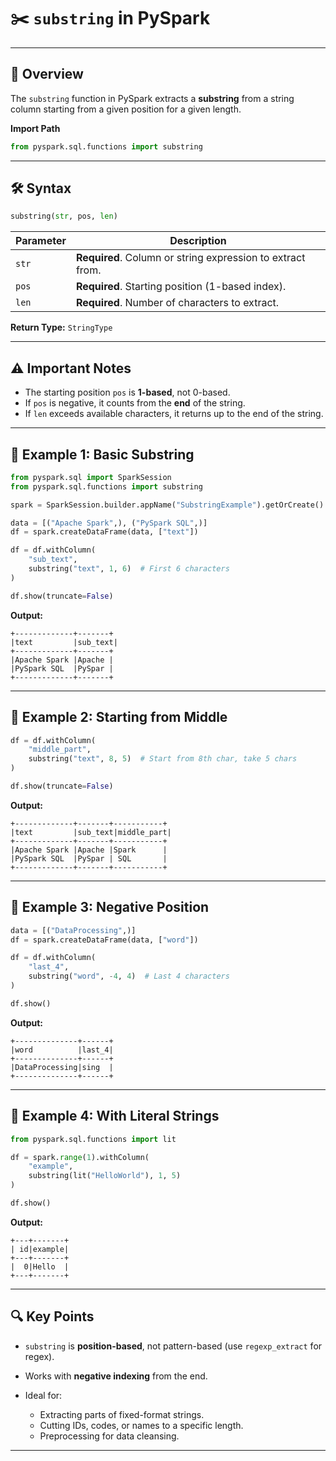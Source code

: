 # ✂️ `substring` in PySpark

---

## 📝 Overview
The `substring` function in PySpark extracts a **substring** from a string column starting from a given position for a given length.

**Import Path**
```python
from pyspark.sql.functions import substring
````

---

## 🛠 Syntax

```python
substring(str, pos, len)
```

| Parameter | Description                                                |
| --------- | ---------------------------------------------------------- |
| `str`     | **Required**. Column or string expression to extract from. |
| `pos`     | **Required**. Starting position (1-based index).           |
| `len`     | **Required**. Number of characters to extract.             |

**Return Type:**
`StringType`

---

## ⚠ Important Notes

* The starting position `pos` is **1-based**, not 0-based.
* If `pos` is negative, it counts from the **end** of the string.
* If `len` exceeds available characters, it returns up to the end of the string.

---

## 🎯 Example 1: Basic Substring

```python
from pyspark.sql import SparkSession
from pyspark.sql.functions import substring

spark = SparkSession.builder.appName("SubstringExample").getOrCreate()

data = [("Apache Spark",), ("PySpark SQL",)]
df = spark.createDataFrame(data, ["text"])

df = df.withColumn(
    "sub_text",
    substring("text", 1, 6)  # First 6 characters
)

df.show(truncate=False)
```

**Output:**

```
+-------------+-------+
|text         |sub_text|
+-------------+-------+
|Apache Spark |Apache |
|PySpark SQL  |PySpar |
+-------------+-------+
```

---

## 🎯 Example 2: Starting from Middle

```python
df = df.withColumn(
    "middle_part",
    substring("text", 8, 5)  # Start from 8th char, take 5 chars
)

df.show(truncate=False)
```

**Output:**

```
+-------------+-------+-----------+
|text         |sub_text|middle_part|
+-------------+-------+-----------+
|Apache Spark |Apache |Spark      |
|PySpark SQL  |PySpar | SQL       |
+-------------+-------+-----------+
```

---

## 🎯 Example 3: Negative Position

```python
data = [("DataProcessing",)]
df = spark.createDataFrame(data, ["word"])

df = df.withColumn(
    "last_4",
    substring("word", -4, 4)  # Last 4 characters
)

df.show()
```

**Output:**

```
+--------------+------+
|word          |last_4|
+--------------+------+
|DataProcessing|sing  |
+--------------+------+
```

---

## 🎯 Example 4: With Literal Strings

```python
from pyspark.sql.functions import lit

df = spark.range(1).withColumn(
    "example",
    substring(lit("HelloWorld"), 1, 5)
)

df.show()
```

**Output:**

```
+---+-------+
| id|example|
+---+-------+
|  0|Hello  |
+---+-------+
```

---

## 🔍 Key Points

* `substring` is **position-based**, not pattern-based (use `regexp_extract` for regex).
* Works with **negative indexing** from the end.
* Ideal for:

    * Extracting parts of fixed-format strings.
    * Cutting IDs, codes, or names to a specific length.
    * Preprocessing for data cleansing.

---

